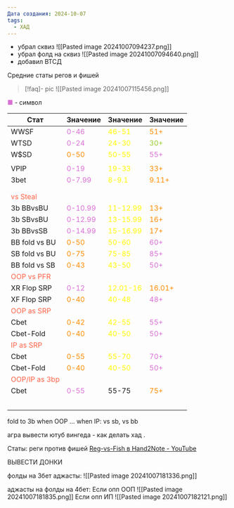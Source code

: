 ```yaml
---
Дата создания: 2024-10-07
tags:
  - ХАД
---
```

- убрал сквиз ![[Pasted image 20241007094237.png]]
-  убрал фолд на сквиз ![[Pasted image 20241007094640.png]]
- добавил ВТСД

Средние статы регов и фишей
> [!faq]- pic
>  ![[Pasted image 20241007115456.png]]

<span style="color:rgb(218, 112, 214)">■</span> - символ

| Стат                                                      | Значение                                              | Значение                                             | Значение                                           |
| --------------------------------------------------------- | ----------------------------------------------------- | ---------------------------------------------------- | -------------------------------------------------- |
| WWSF                                                      | <span style="color:rgb(218, 112, 214)">0-46</span>    | <span style="color:rgb(255, 255, 0)">46-51</span>    | <span style="color:rgb(255, 140, 0)">51+</span>    |
| WTSD                                                      | <span style="color:rgb(218, 112, 214)">0-24</span>    | <span style="color:rgb(255, 255, 0)">24-30</span>    | <span style="color:rgb(154, 205, 50)">30+</span>   |
| W$SD                                                      | <span style="color:rgb(255, 140, 0)">0-50</span>      | <span style="color:rgb(255, 255, 0)">50-55</span>    | <span style="color:rgb(218, 112, 214)">55+</span>  |
|                                                           |                                                       |                                                      |                                                    |
| VPIP                                                      | <span style="color:rgb(218, 112, 214)">0-19</span>    | <span style="color:rgb(255, 255, 0)">19-33</span>    | <span style="color:rgb(255, 140, 0)">33+</span>    |
| 3bet                                                      | <span style="color:rgb(218, 112, 214)">0-7.99</span>  | <span style="color:rgb(255, 255, 0)">8-9.1</span>    | <span style="color:rgb(255, 140, 0)">9.11+</span>  |
|                                                           |                                                       |                                                      |                                                    |
|                                                           |                                                       |                                                      |                                                    |
| <span style="color:rgb(255, 99, 71)">vs Steal</span>      |                                                       |                                                      |                                                    |
| 3b BBvsBU                                                 | <span style="color:rgb(218, 112, 214)">0-10.99</span> | <span style="color:rgb(255, 255, 0)">11-12.99</span> | <span style="color:rgb(255, 140, 0)">13+</span>    |
| 3b SBvsBU                                                 | <span style="color:rgb(218, 112, 214)">0-12.99</span> | <span style="color:rgb(255, 255, 0)">13-15.99</span> | <span style="color:rgb(255, 140, 0)">16+</span>    |
| 3b BBvsSB                                                 | <span style="color:rgb(218, 112, 214)">0-14.99</span> | <span style="color:rgb(255, 255, 0)">15-16.99</span> | <span style="color:rgb(255, 140, 0)">17+</span>    |
| BB fold vs BU                                             | <span style="color:rgb(255, 140, 0)">0-50</span>      | <span style="color:rgb(255, 255, 0)">50-60</span>    | <span style="color:rgb(218, 112, 214)">60+</span>  |
| SB fold vs BU                                             | <span style="color:rgb(255, 140, 0)">0-75</span>      | <span style="color:rgb(255, 255, 0)">75-85</span>    | <span style="color:rgb(218, 112, 214)">85+</span>  |
| BB fold vs SB                                             | <span style="color:rgb(255, 140, 0)">0-43</span>      | <span style="color:rgb(255, 255, 0)">43-50</span>    | <span style="color:rgb(218, 112, 214)">50+</span>  |
| <span style="color:rgb(255, 99, 71)">OOP vs PFR</span>    |                                                       |                                                      |                                                    |
| XR Flop SRP                                               | <span style="color:rgb(218, 112, 214)">0-12</span>    | <span style="color:rgb(255, 255, 0)">12.01-16</span> | <span style="color:rgb(255, 140, 0)">16.01+</span> |
| XF Flop SRP                                               | <span style="color:rgb(255, 140, 0)">0-40</span>      | <span style="color:rgb(255, 255, 0)">40-48</span>    | <span style="color:rgb(218, 112, 214)">48+</span>  |
| <span style="color:rgb(255, 99, 71)">OOP as SRP</span>    |                                                       |                                                      |                                                    |
| Cbet                                                      | <span style="color:rgb(255, 140, 0)">0-42</span>      | <span style="color:rgb(255, 255, 0)">42-55</span>    | <span style="color:rgb(218, 112, 214)">55+</span>  |
| Cbet-Fold                                                 | <span style="color:rgb(255, 140, 0)">0-40</span>      | <span style="color:rgb(255, 255, 0)">40-50</span>    | <span style="color:rgb(218, 112, 214)">50+</span>  |
| <span style="color:rgb(255, 99, 71)">IP as SRP</span>     |                                                       |                                                      |                                                    |
| Cbet                                                      | <span style="color:rgb(255, 140, 0)">0-55</span>      | <span style="color:rgb(255, 255, 0)">55-70</span>    | <span style="color:rgb(218, 112, 214)">70+</span>  |
| Cbet-Fold                                                 | <span style="color:rgb(255, 140, 0)">0-40</span>      | <span style="color:rgb(255, 255, 0)">40-50</span>    | <span style="color:rgb(218, 112, 214)">50+</span>  |
| <span style="color:rgb(255, 99, 71)">OOP/IP as 3bp</span> |                                                       |                                                      |                                                    |
| Cbet                                                      | <span style="color:rgb(218, 112, 214)">0-55</span>    | 55-75                                                | <span style="color:rgb(255, 140, 0)">75+</span>    |
|                                                           |                                                       |                                                      |                                                    |
|                                                           |                                                       |                                                      |                                                    |
|                                                           |                                                       |                                                      |                                                    |
|                                                           |                                                       |                                                      |                                                    |
|                                                           |                                                       |                                                      |                                                    |
fold to 3b when OOP
... when IP: vs sb, vs bb

агра вывести
ютуб вингеда - как делать хад .

Статы: реги против фишей
[Reg-vs-Fish в Hand2Note - YouTube](https://www.youtube.com/watch?v=CK0Pl9A32rE&list=PLK3Cwn40mNOIzVfVyOEYMEWZsfRgedCc_)

ВЫВЕСТИ ДОНКИ

фолды на 3бет аджасты:
![[Pasted image 20241007181336.png]]

аджасты на фолды на 4бет:
Если опп ООП
![[Pasted image 20241007181835.png]]
Если опп ИП
![[Pasted image 20241007182121.png]]